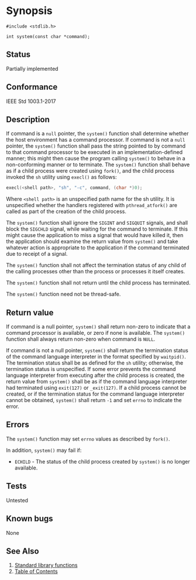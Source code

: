 # Synopsis

`#include <stdlib.h>`

`int system(const char *command);`

## Status

Partially implemented

## Conformance

IEEE Std 1003.1-2017

## Description

If command is a `null` pointer, the `system()` function shall determine whether the host environment has a command
processor. If command is not a `null` pointer, the `system()` function shall pass the string pointed to by command
to that command processor to be executed in an implementation-defined manner; this might then cause the program calling
`system()` to behave in a non-conforming manner or to terminate.
The
`system()` function shall behave as if a child process were created using `fork()`,
and the child process invoked the `sh` utility using `execl()` as follows:

``` c
execl(<shell path>, "sh", "-c", command, (char *)0);
```

Where `<shell path>` is an unspecified path name for the sh utility. It is
unspecified whether the handlers registered with `pthread_atfork()` are called
as part of the creation of the child process.

The `system()` function shall ignore the `SIGINT` and `SIGQUIT` signals, and shall block the `SIGCHLD` signal, while
waiting for the command to terminate. If this might cause the application to miss a signal that would have killed it,
then the application should examine the return value from `system()` and take whatever action is appropriate to the
application if the command terminated due to receipt of a signal.

The `system()` function shall not affect the termination status of any child of the calling processes other than the
process or processes it itself creates.

The `system()` function shall not return until the child process has terminated.

The `system()` function need not be thread-safe.

## Return value

If command is a null pointer, `system()` shall return non-zero to indicate that a command processor is available, or
zero if none is available.   The `system()` function shall always return non-zero when command is `NULL`.

If
command is not a null pointer, `system()` shall return the termination status of the command language interpreter in
the format specified by `waitpid()`. The termination status shall be as defined for
the `sh` utility; otherwise, the termination status is unspecified. If some error prevents
the command language interpreter from executing after the child process is created, the return value from `system()`
shall be as if the command language interpreter had terminated using `exit(127)` or `_exit(127)`. If a child process
cannot be created, or if the termination status for the command language interpreter cannot be obtained, `system()`
shall return `-1` and set `errno` to indicate the error.

## Errors

  The `system()` function may set `errno` values as described by `fork()`.

In addition, `system()` may fail if:

* `ECHILD` - The status of the child process created by `system()` is no longer available.

## Tests

Untested

## Known bugs

None

## See Also

1. [Standard library functions](../README.md)
2. [Table of Contents](../../../README.md)
